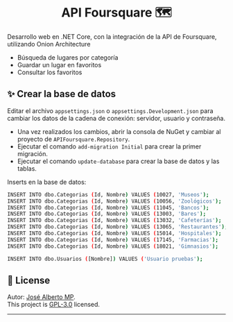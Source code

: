 <h1 align="center">API Foursquare 🗺️</h1>
Desarrollo web en .NET Core, con la integración de la API de Foursquare, utilizando Onion Architecture

- Búsqueda de lugares por categoría
- Guardar un lugar en favoritos
- Consultar los favoritos

## ✨ Crear la base de datos
Editar el archivo `appsettings.json` o  `appsettings.Development.json` para cambiar los datos de la cadena de conexión: servidor, usuario y contraseña.

- Una vez realizados los cambios, abrir la consola de NuGet y cambiar al proyecto de `APIFoursquare.Repository`.
- Ejecutar el comando `add-migration Initial` para crear la primer migración.
- Ejecutar el comando `update-database` para crear la base de datos y las tablas.

Inserts en la base de datos:
```sh
INSERT INTO dbo.Categorias (Id, Nombre) VALUES (10027, 'Museos');
INSERT INTO dbo.Categorias (Id, Nombre) VALUES (10056, 'Zoológicos');
INSERT INTO dbo.Categorias (Id, Nombre) VALUES (11045, 'Bancos');
INSERT INTO dbo.Categorias (Id, Nombre) VALUES (13003, 'Bares');
INSERT INTO dbo.Categorias (Id, Nombre) VALUES (13032, 'Cafeterías');
INSERT INTO dbo.Categorias (Id, Nombre) VALUES (13065, 'Restaurantes');
INSERT INTO dbo.Categorias (Id, Nombre) VALUES (15014, 'Hospitales');
INSERT INTO dbo.Categorias (Id, Nombre) VALUES (17145, 'Farmacias');
INSERT INTO dbo.Categorias (Id, Nombre) VALUES (18021, 'Gimnasios');

INSERT INTO dbo.Usuarios ([Nombre]) VALUES ('Usuario pruebas');
```

## 📝 License

Autor: [José Alberto MP](https://github.com/j-alberto-mp).<br />
This project is [GPL-3.0](https://github.com/j-alberto-mp/API_Foursquare/blob/main/LICENSE) licensed.

---
